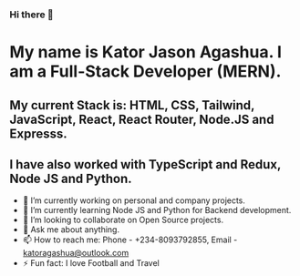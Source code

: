 ### Hi there 👋
# My name is Kator Jason Agashua. I am a Full-Stack Developer (MERN). 
## My current Stack is: HTML, CSS, Tailwind, JavaScript, React, React Router, Node.JS and Expresss. 
## I have also worked with TypeScript and Redux, Node JS and Python.
- 🔭 I’m currently working on personal and company projects. 
- 🌱 I’m currently learning Node JS and Python for Backend development.
- 👯 I’m looking to collaborate on Open Source projects.
- 💬 Ask me about anything.
- 📫 How to reach me: Phone - +234-8093792855, Email - katoragashua@outlook.com
- ⚡ Fun fact: I love Football and Travel
<!--
**katoragashua/katoragashua** is a ✨ _special_ ✨ repository because its `README.md` (this file) appears on your GitHub profile.

Here are some ideas to get you started:

- 🔭 I’m currently working on ...
- 🌱 I’m currently learning ...
- 👯 I’m looking to collaborate on ...
- 🤔 I’m looking for help with ...
- 💬 Ask me about ...
- 📫 How to reach me: ...
- 😄 Pronouns: ...
- ⚡ Fun fact: ...
-->
